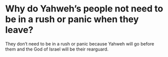 # Why do Yahweh’s people not need to be in a rush or panic when they leave?

They don’t need to be in a rush or panic because Yahweh will go before them and the God of Israel will be their rearguard.
